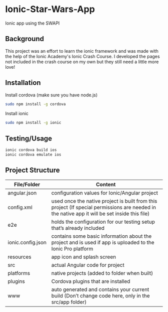 # Ionic-Star-Wars-App
Ionic app using the SWAPI

## Background
This project was an effort to learn the ionic framework and was made with the help of the Ionic Academy's Ionic Crash Course. 
I developed the pages not included in the crash course on my own but they still need a little more love!

## Installation
Install cordova (make sure you have node.js)
```bash
sudo npm install -g cordova
```
Install ionic
```bash
sudo npm install -g ionic
```

## Testing/Usage
```bash
ionic cordova build ios
ionic cordova emulate ios
```
## Project Structure
File/Folder | Content
------------ | -------------
angular.json | configuration values for Ionic/Angular project
config.xml | used once the native project is built from this project (If special permissions are needed in the native app it will be set inside this file)
e2e | holds the configuration for our testing setup that’s already included
ionic.config.json | contains some basic information about the project and is used if app is uploaded to the Ionic Pro platform
resources | app icon and splash screen
src | actual Angular code for project
platforms | native projects (added to folder when built)
plugins | Cordova plugins that are installed
www | auto generated and contains your current build (Don’t change code here, only in the src/app folder)
